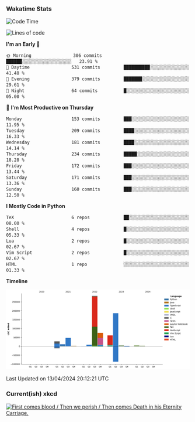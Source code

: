 ### Wakatime Stats
<!--START_SECTION:waka-->
![Code Time](http://img.shields.io/badge/Code%20Time-2%2C473%20hrs%2045%20mins-blue)

![Lines of code](https://img.shields.io/badge/From%20Hello%20World%20I%27ve%20Written-714.0%20thousand%20lines%20of%20code-blue)

**I'm an Early 🐤** 

```text
🌞 Morning                306 commits         ██████░░░░░░░░░░░░░░░░░░░   23.91 % 
🌆 Daytime                531 commits         ██████████░░░░░░░░░░░░░░░   41.48 % 
🌃 Evening                379 commits         ███████░░░░░░░░░░░░░░░░░░   29.61 % 
🌙 Night                  64 commits          █░░░░░░░░░░░░░░░░░░░░░░░░   05.00 % 
```
📅 **I'm Most Productive on Thursday** 

```text
Monday                   153 commits         ███░░░░░░░░░░░░░░░░░░░░░░   11.95 % 
Tuesday                  209 commits         ████░░░░░░░░░░░░░░░░░░░░░   16.33 % 
Wednesday                181 commits         ████░░░░░░░░░░░░░░░░░░░░░   14.14 % 
Thursday                 234 commits         █████░░░░░░░░░░░░░░░░░░░░   18.28 % 
Friday                   172 commits         ███░░░░░░░░░░░░░░░░░░░░░░   13.44 % 
Saturday                 171 commits         ███░░░░░░░░░░░░░░░░░░░░░░   13.36 % 
Sunday                   160 commits         ███░░░░░░░░░░░░░░░░░░░░░░   12.50 % 
```


**I Mostly Code in Python** 

```text
TeX                      6 repos             ██░░░░░░░░░░░░░░░░░░░░░░░   08.00 % 
Shell                    4 repos             █░░░░░░░░░░░░░░░░░░░░░░░░   05.33 % 
Lua                      2 repos             █░░░░░░░░░░░░░░░░░░░░░░░░   02.67 % 
Vim Script               2 repos             █░░░░░░░░░░░░░░░░░░░░░░░░   02.67 % 
HTML                     1 repo              ░░░░░░░░░░░░░░░░░░░░░░░░░   01.33 % 
```



**Timeline**

![Lines of Code chart](https://raw.githubusercontent.com/joshuajeschek/joshuajeschek/main/assets/bar_graph.png)


 Last Updated on 13/04/2024 20:12:21 UTC
<!--END_SECTION:waka-->

### Current(ish) xkcd
<a id="xkcd-a" title="First comes blood / Then we perish / Then comes Death in his Eternity Carriage." href="https://www.xkcd.com" target="_blank">
        <img align="center" id="xkcd-img" src="https://imgs.xkcd.com/comics/sitting_in_a_tree.png" alt="First comes blood / Then we perish / Then comes Death in his Eternity Carriage." height=300 />
</a>
